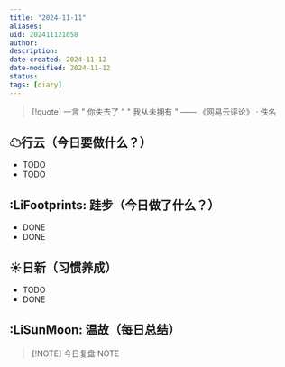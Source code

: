 ```yaml
---
title: "2024-11-11"
aliases: 
uid: 202411121058
author: 
description: 
date-created: 2024-11-12
date-modified: 2024-11-12
status: 
tags: [diary]
---
```


> [!quote] 一言
 " 你失去了 "
" 我从未拥有 " —— 《网易云评论》 · 佚名

## ☁行云（今日要做什么？）

- TODO
- TODO

## :LiFootprints: 跬步（今日做了什么？）

- DONE
- DONE

## ☀日新（习惯养成）

- TODO
- DONE

## :LiSunMoon: 温故（每日总结）

> [!NOTE] 今日复盘
> NOTE
